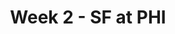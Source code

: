 ---
layout: game
title: Week 2 - SF at PHI
season: 2021
game_id: 2021_02_SF_PHI
away_team: SF
home_team: PHI
---